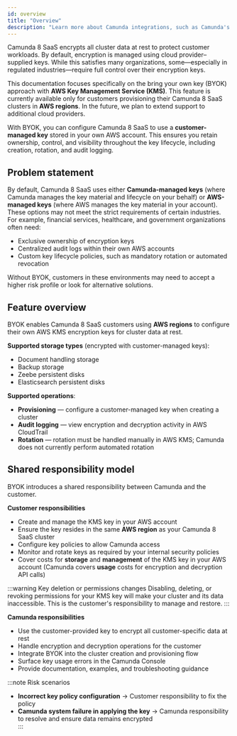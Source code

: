 ```yaml
---
id: overview
title: "Overview"
description: "Learn more about Camunda integrations, such as Camunda's AWS Bring Your Own Key (BYOK) integration."
---
```


Camunda 8 SaaS encrypts all cluster data at rest to protect customer workloads. By default, encryption is managed using cloud provider–supplied keys. While this satisfies many organizations, some—especially in regulated industries—require full control over their encryption keys.

This documentation focuses specifically on the bring your own key (BYOK) approach with **AWS Key Management Service (KMS)**. This feature is currently available only for customers provisioning their Camunda 8 SaaS clusters in **AWS regions**. In the future, we plan to extend support to additional cloud providers.

With BYOK, you can configure Camunda 8 SaaS to use a **customer-managed key** stored in your own AWS account. This ensures you retain ownership, control, and visibility throughout the key lifecycle, including creation, rotation, and audit logging.

## Problem statement

By default, Camunda 8 SaaS uses either **Camunda-managed keys** (where Camunda manages the key material and lifecycle on your behalf) or **AWS-managed keys** (where AWS manages the key material in your account). These options may not meet the strict requirements of certain industries. For example, financial services, healthcare, and government organizations often need:

- Exclusive ownership of encryption keys
- Centralized audit logs within their own AWS accounts
- Custom key lifecycle policies, such as mandatory rotation or automated revocation

Without BYOK, customers in these environments may need to accept a higher risk profile or look for alternative solutions.

## Feature overview

BYOK enables Camunda 8 SaaS customers using **AWS regions** to configure their own AWS KMS encryption keys for cluster data at rest.

**Supported storage types** (encrypted with customer-managed keys):

- Document handling storage
- Backup storage
- Zeebe persistent disks
- Elasticsearch persistent disks

**Supported operations**:

- **Provisioning** — configure a customer-managed key when creating a cluster
- **Audit logging** — view encryption and decryption activity in AWS CloudTrail
- **Rotation** — rotation must be handled manually in AWS KMS; Camunda does not currently perform automated rotation

## Shared responsibility model

BYOK introduces a shared responsibility between Camunda and the customer.

**Customer responsibilities**

- Create and manage the KMS key in your AWS account
- Ensure the key resides in the same **AWS region** as your Camunda 8 SaaS cluster
- Configure key policies to allow Camunda access
- Monitor and rotate keys as required by your internal security policies
- Cover costs for **storage** and **management** of the KMS key in your AWS account (Camunda covers **usage** costs for encryption and decryption API calls)

:::warning Key deletion or permissions changes
Disabling, deleting, or revoking permissions for your KMS key will make your cluster and its data inaccessible. This is the customer's responsibility to manage and restore.
:::

**Camunda responsibilities**

- Use the customer-provided key to encrypt all customer-specific data at rest
- Handle encryption and decryption operations for the customer
- Integrate BYOK into the cluster creation and provisioning flow
- Surface key usage errors in the Camunda Console
- Provide documentation, examples, and troubleshooting guidance

:::note Risk scenarios

- **Incorrect key policy configuration** → Customer responsibility to fix the policy
- **Camunda system failure in applying the key** → Camunda responsibility to resolve and ensure data remains encrypted  
  :::
